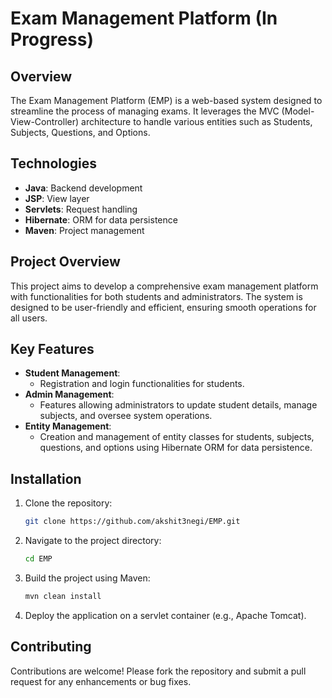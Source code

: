 # Exam Management Platform (In Progress)

## Overview
The Exam Management Platform (EMP) is a web-based system designed to streamline the process of managing exams. It leverages the MVC (Model-View-Controller) architecture to handle various entities such as Students, Subjects, Questions, and Options.

## Technologies
- **Java**: Backend development
- **JSP**: View layer
- **Servlets**: Request handling
- **Hibernate**: ORM for data persistence
- **Maven**: Project management

## Project Overview
This project aims to develop a comprehensive exam management platform with functionalities for both students and administrators. The system is designed to be user-friendly and efficient, ensuring smooth operations for all users.

## Key Features
- **Student Management**: 
  - Registration and login functionalities for students.
- **Admin Management**: 
  - Features allowing administrators to update student details, manage subjects, and oversee system operations.
- **Entity Management**: 
  - Creation and management of entity classes for students, subjects, questions, and options using Hibernate ORM for data persistence.

## Installation
1. Clone the repository:
   ```bash
   git clone https://github.com/akshit3negi/EMP.git
2. Navigate to the project directory:
   ```bash
   cd EMP
3. Build the project using Maven:
   ```bash
   mvn clean install
4. Deploy the application on a servlet container (e.g., Apache Tomcat).

## Contributing
Contributions are welcome! Please fork the repository and submit a pull request for any enhancements or bug fixes.
